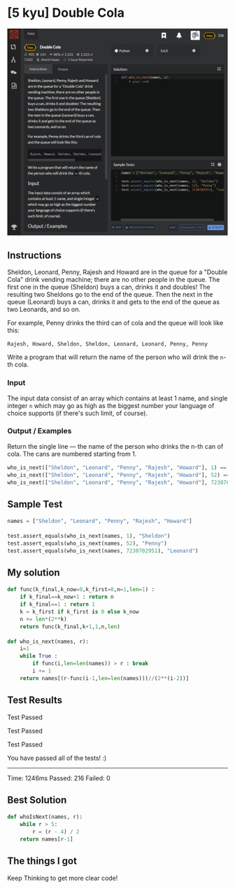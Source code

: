 # [5 kyu] Double Cola

![image](./Problem.png)


## Instructions

Sheldon, Leonard, Penny, Rajesh and Howard are in the queue for a "Double Cola" drink vending machine; there are no other people in the queue. The first one in the queue (Sheldon) buys a can, drinks it and doubles! The resulting two Sheldons go to the end of the queue. Then the next in the queue (Leonard) buys a can, drinks it and gets to the end of the queue as two Leonards, and so on.

For example, Penny drinks the third can of cola and the queue will look like this:

```
Rajesh, Howard, Sheldon, Sheldon, Leonard, Leonard, Penny, Penny
```

Write a program that will return the name of the person who will drink the `n`-th cola.

### Input

The input data consist of an array which contains at least 1 name, and single integer `n` which may go as high as the biggest number your language of choice supports (if there's such limit, of course).

### Output / Examples

Return the single line — the name of the person who drinks the n-th can of cola. The cans are numbered starting from 1.

```python
who_is_next(["Sheldon", "Leonard", "Penny", "Rajesh", "Howard"], 1) == "Sheldon"
who_is_next(["Sheldon", "Leonard", "Penny", "Rajesh", "Howard"], 52) == "Penny"
who_is_next(["Sheldon", "Leonard", "Penny", "Rajesh", "Howard"], 7230702951) == "Leonard"
```



## Sample Test

```python
names = ["Sheldon", "Leonard", "Penny", "Rajesh", "Howard"]

test.assert_equals(who_is_next(names, 1), "Sheldon")
test.assert_equals(who_is_next(names, 52), "Penny")
test.assert_equals(who_is_next(names, 7230702951), "Leonard")
```



## My solution

```python
def func(k_final,k_now=0,k_first=0,n=1,len=1) : 
    if k_final==k_now+1 : return n
    if k_final==1 : return 1
    k = k_first if k_first is 0 else k_now
    n += len*(2**k)
    return func(k_final,k+1,1,n,len)

def who_is_next(names, r):
    i=1
    while True :
        if func(i,len=len(names)) > r : break
        i += 1
    return names[(r-func(i-1,len=len(names)))//(2**(i-2))]
```



## Test Results

Test Passed

Test Passed

Test Passed

You have passed all of the tests! :)

---------

Time: 1246ms Passed: 216 Failed: 0



## Best Solution

```python
def whoIsNext(names, r):
    while r > 5:
        r = (r - 4) / 2
    return names[r-1]
```



## The things I got

Keep Thinking to get more clear code!